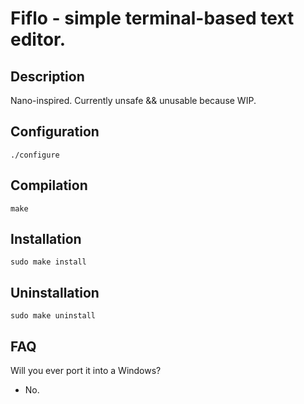 # Fiflo - simple terminal-based text editor.

## Description
Nano-inspired. Currently unsafe && unusable because WIP.

## Configuration
```
./configure
```

## Compilation
```
make
```

## Installation
```
sudo make install
```

## Uninstallation
```
sudo make uninstall
```

## FAQ
Will you ever port it into a Windows?
- No.
